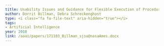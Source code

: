 ```yaml
---
title: Usability Issues and Guidance for Flexible Execution of Procedural Work
author: Dorrit Billman, Debra Schreckenghost
type: <i class="fa fa-file-text" aria-hidden="true"></i>
tags:
- Artificial Intelligence
year: 2018
link: /aaai/papers/171103_Billman_sjsu@nasaAmes.docx
---
```

